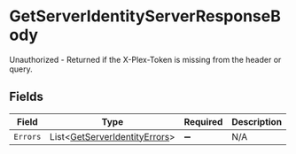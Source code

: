 # GetServerIdentityServerResponseBody

Unauthorized - Returned if the X-Plex-Token is missing from the header or query.


## Fields

| Field                                                                             | Type                                                                              | Required                                                                          | Description                                                                       |
| --------------------------------------------------------------------------------- | --------------------------------------------------------------------------------- | --------------------------------------------------------------------------------- | --------------------------------------------------------------------------------- |
| `Errors`                                                                          | List<[GetServerIdentityErrors](../../Models/Requests/GetServerIdentityErrors.md)> | :heavy_minus_sign:                                                                | N/A                                                                               |